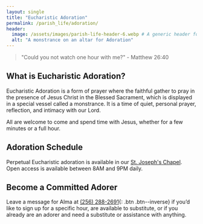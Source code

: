 ```yaml
---
layout: single
title: "Eucharistic Adoration"
permalink: /parish_life/adoration/
header:
  image: /assets/images/parish-life-header-6.webp # A generic header for this section
  alt: "A monstrance on an altar for Adoration"
---
```


> "Could you not watch one hour with me?" - Matthew 26:40

## What is Eucharistic Adoration?
Eucharistic Adoration is a form of prayer where the faithful gather to pray in the presence of Jesus Christ in the Blessed Sacrament, which is displayed in a special vessel called a monstrance. It is a time of quiet, personal prayer, reflection, and intimacy with our Lord.

All are welcome to come and spend time with Jesus, whether for a few minutes or a full hour.

## Adoration Schedule
Perpetual Eucharistic adoration is available in our [St. Joseph's Chapel](/about/history/). Open access is available between 8AM and 9PM daily.

## Become a Committed Adorer
Leave a message for Alma at [(256) 288-2691](tel:+1-256-288-2691){: .btn .btn--inverse} if you’d like to sign up for a specific hour, are available to substitute, or if you already are an adorer and need a substitute or assistance with anything.

